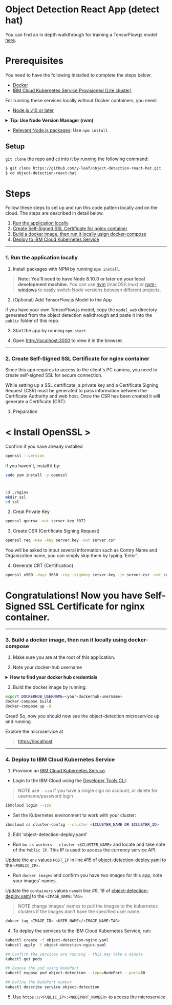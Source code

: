 # Object Detection React App (detect hat)

You can find an in depth walkthrough for training a TensorFlow.js model [here](https://github.com/cloud-annotations/training/).


# Prerequisites
You need to have the following installed to complete the steps below:

* [Docker](https://www.docker.com/products/docker-desktop)
* [IBM Cloud Kubernetes Service Provisioned (Lite cluster)](https://www.ibm.com/cloud/container-service)

For running these services locally without Docker containers, you need:

* [Node.js v10 or later](https://nodejs.org/en/download/)
<details><summary><strong>Tip: Use Node Version Manager (nvm)</strong></summary>

> nvm is a simple bash script to manage multiple active Node.js versions.

> recommend: using `Node Version Manager (NVM)` to control the version of Node.js that you use.

> Why? The system or operating system installed Node.js version is fixed. You may need different versions of Node for other projects.  

> NVM allows you to choose and switch to the version of Node.js that suits your needs.

> Install via command line:

```sh
curl -o- https://raw.githubusercontent.com/nvm-sh/nvm/v0.35.2/install.sh | bash
```

[Learn more about NVM](https://github.com/nvm-sh/nvm) and find the latest installation instructions.

</details>

* [Relevant Node.js packages](package.json): Use `npm install`



## Setup
`git clone` the repo and `cd` into it by running the following command:

```bash
$ git clone https://github.com/y-leaf/object-detection-react-hat.git
$ cd object-detection-react-hat
```

# Steps 

Follow these steps to set up and run this code pattern locally and on the cloud. The steps are described in detail below.

1. [Run the application locally](#1-run-the-application-locally)
2. [Create Self-Signed SSL Certificate for nginx container](#2-create-self-signed-ssl-certificate-for-nginx-container)
3. [Build a docker image, then run it locally usign docker-compose](#3-Build-a-docker-image-then-run-it-locally-using-docker-compose)
4. [Deploy to IBM Cloud Kubernetes Service](#4-deploy-to-ibm-cloud-kubernetes-service)


--------------------

### 1. Run the application locally

1. Install packages with NPM by running `npm install`.

> **Note: You’ll need to have Node 8.10.0 or later on your local development machine.** You can use [nvm](https://github.com/creationix/nvm#installation) (macOS/Linux) or [nvm-windows](https://github.com/coreybutler/nvm-windows#node-version-manager-nvm-for-windows) to easily switch Node versions between different projects.

2. (Optional) Add TensorFlow.js Model to the App

if you have your own TensorFlow.js model, copy the `model_web` directory generated from the object detection walkthrough and paste it into the `public` folder of this repo.

3. Start the app by running `npm start`.

4. Open [http://localhost:3000](http://localhost:3000) to view it in the browser.


--------------------

### 2. Create Self-Signed SSL Certificate for nginx container
Since this app requires to access to the client's PC camera, you need to create self-signed SSL for secure connection.

While setting up a SSL certificate, a private key and a Certificate Signing Request (CSR) must be generated to pass information between the Certificate Authority and web host. Once the CSR has been created it will generate a Certificate (CRT).

1. Preparation

# < Install OpenSSL >
Confirm if you have already installed

```bash
openssl --version
```

if you haven't, install it by:

```bash
sudo yum install -y openssl
```

# <Create a directory for SSL>

```bash
cd ./nginx
mkdir ssl
cd ssl
```

2. Creat Private Key

```bash
openssl genrsa -out server.key 3072
```

3. Create CSR (Certificate Signing Request)

```bash
openssl req -new -key server.key -out server.csr
```

You will be asked to input several information such as Contry Name and Organization name, you can simply skip them by typing 'Enter'.

4. Generate CRT (Certification)

```bash
openssl x509 -days 3650 -req -signkey server.key -in server.csr -out server.crt
```

# Congratulations! Now you have Self-Signed SSL Certificate for nginx container.


--------------------

### 3. Build a docker image, then run it locally using docker-compose

1. Make sure you are at the root of this application.

2. Note your docker-hub username
<details><summary><strong>How to find your docker hub credentials</strong></summary>

> To download Docker desktop you must create a Docker hub account.

> To find the username, you can click on at your Docker desktop icon (mac) toolbar 

</details>

3. Build the docker image by running:

```bash
export DOCKERHUB_USERNAME=<your-dockerhub-username>
docker-compose build
docker-compose up -d
```

Great!  So, now you should now see the object-detection microservice up and running

Explore the microservice at
>  [https://localhost](https://localhost)


--------------------

### 4. Deploy to IBM Cloud Kubernetes Service

1. Provision an [IBM Cloud Kubernetes Service](https://cloud.ibm.com/kubernetes/catalog/cluster).

* Login to the IBM Cloud using the [Developer Tools CLI](https://www.ibm.com/cloud/cli):
> NOTE use `--sso` if you have a single sign on account, or delete for username/password login

```bash
ibmcloud login --sso
```

* Set the Kubernetes environment to work with your cluster:

```bash
ibmcloud cs cluster-config --cluster <$CLUSTER_NAME OR $CLUSTER_ID>
```


2. Edit 'object-detection-deploy.yaml'

* Run `bx cs workers --cluster <$CLUSTER_NAME>` and locate and take note of the `Public IP`. This IP is used to access the currency service API. 

Update the `env` values `HOST_IP` in line #15 of [object-detection-deploy.yaml](object-detection-deploy.yaml)
to the `<PUBLIC_IP>`.

* Run `docker images` and confirm you have two images for this app, note your images' names.

Update the `containers` values `name`in line #9, 18 of [object-detection-deploy.yaml](object-detection-deploy.yaml)
to the `<IMAGE_NAME:TAG>`.

> NOTE change images' names to pull the images to the kubernetes clusters if the images don't have the specified user name.

```bash
dokcer tag <IMAGE_ID> <USER_NAME>/<IMAGE_NAME:TAG>
```


4. To deploy the services to the IBM Cloud Kubernetes Service, run:

```bash
kubectl create -f object-detection-nginx.yaml
kubectl apply -f object-detection-nginx.yaml

## Confirm the services are running - this may take a minute
kubectl get pods

## Expose the pod using NodePprt
kubectl expose pod object-detection --type=NodePort --port=80

## Define the NodePort number 
kubectl describe service object-detection
```

5. Use `https://<PUBLIC_IP>:<NODEPORT_NUMBER>` to access the microservice